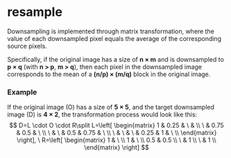 # resample

Downsampling is implemented through matrix transformation, where the value of each downsampled pixel equals the average of the corresponding source pixels.

Specifically, if the original image has a size of **n × m** and is downsampled to **p × q** (with **n > p**, **m > q**), then each pixel in the downsampled image corresponds to the mean of a **(n/p) × (m/q)** block in the original image.

### Example

If the original image (O) has a size of **5 × 5**, and the target downsampled image (D) is **4 × 2**, the transformation process would look like this:
$$
D=L \cdot O \cdot R\split
L=\left[
\begin{matrix}
1 & 0.25 & \ & \\
 \  & 0.75 & 0.5 &  \ \\
 \  &  \  & 0.5 & 0.75 &  \ \\
 \  &  \  & \ & 0.25 &  1 & \ \\
\end{matrix}
\right], \
R=\left[
\begin{matrix}
1 & \ \\
1 & \ \\
0.5 & 0.5 \\
\ & 1 \\
\ & 1 \\
\end{matrix}
\right]
$$
